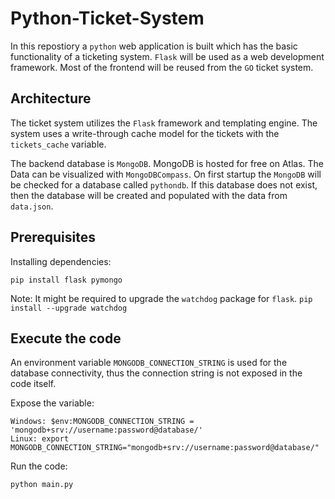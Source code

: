 # Python-Ticket-System

In this repostiory a `python` web application is built which has the basic functionality of a ticketing system. `Flask` will be used as a web development framework.
Most of the frontend will be reused from the `GO` ticket system.

## Architecture
The ticket system utilizes the `Flask` framework and templating engine. The system uses a write-through cache model for the tickets with the `tickets_cache` variable. 

The backend database is `MongoDB`. MongoDB is hosted for free on Atlas. The Data can be visualized with `MongoDBCompass`.
On first startup the `MongoDB` will be checked for a database called `pythondb`. If this database does not exist, then the database will be created and populated with the data from `data.json`.


## Prerequisites
Installing dependencies:
```
pip install flask pymongo
```
Note: It might be required to upgrade the `watchdog` package for `flask`. `pip install --upgrade watchdog`

## Execute the code
An environment variable `MONGODB_CONNECTION_STRING` is used for the database connectivity, thus the connection string is not exposed in the code itself.

Expose the variable:
```
Windows: $env:MONGODB_CONNECTION_STRING = 'mongodb+srv://username:password@database/'
Linux: export MONGODB_CONNECTION_STRING="mongodb+srv://username:password@database/"
```

Run the code:
```
python main.py
```
